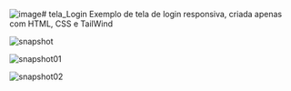 ![image](https://github.com/marcelotorres1982/tela_Login/assets/5902370/fa0a9608-937a-4f2d-9640-e947abd57b9c)# tela_Login
Exemplo de tela de login responsiva, criada apenas com HTML, CSS e TailWind


![snapshot](https://github.com/marcelotorres1982/tela_Login/assets/5902370/d990da05-f118-4526-bed2-858493a33bb7)


![snapshot01](https://github.com/marcelotorres1982/tela_Login/assets/5902370/3ce0cf5f-3d37-4c7f-a0fd-603a01e81387)


![snapshot02](https://github.com/marcelotorres1982/tela_Login/assets/5902370/f3fc915e-d459-4d52-9f69-9b25b882427b)


